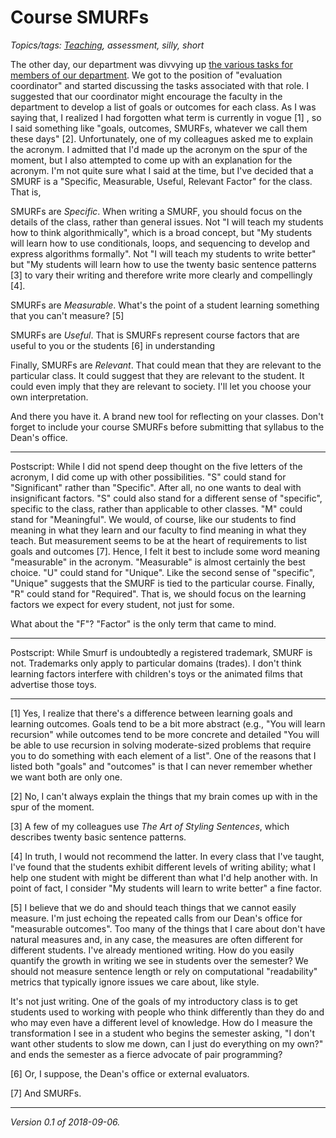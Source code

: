 Course SMURFs
=============

*Topics/tags: [Teaching](index-teaching), assessment, silly, short*

The other day, our department was
divvying up [the various tasks for members of our
department](http://www.cs.grinnell.edu/drupal6/departmental-tasks-2018-2019).
We got to the position of "evaluation coordinator" and started discussing
the tasks associated with that role.  I suggested that our coordinator
might encourage the faculty in the department to develop a list of
goals or outcomes for each class.  As I was saying that, I realized I
had forgotten what term is currently in vogue [1] , so I said something
like "goals, outcomes, SMURFs, whatever we call them these days" [2].
Unfortunately, one of my colleagues asked me to explain the acronym.
I admitted that I'd made up the acronym on the spur of the moment, but I
also attempted to come up with an explanation for the acronym.  I'm not
quite sure what I said at the time, but I've decided that a SMURF is a
"Specific, Measurable, Useful, Relevant Factor" for the class.  That is,

SMURFs are *Specific*.  When writing a SMURF, you should focus on the
details of the class, rather than general issues.  Not "I will teach
my students how to think algorithmically", which is a broad concept,
but "My students will learn how to use conditionals, loops, and
sequencing to develop and express algorithms formally".  Not "I will
teach my students to write better" but "My students will learn how
to use the twenty basic sentence patterns [3] to vary their writing
and therefore write more clearly and compellingly [4].

SMURFs are *Measurable*.  What's the point of a student learning something
that you can't measure? [5]

SMURFs are *Useful*.  That is SMURFs represent course factors that are 
useful to you or the students [6] in understanding 

Finally, SMURFs are *Relevant*.  That could mean that they are relevant to the
particular class. It could suggest that they are relevant to the student.
It could even imply that they are relevant to society.  I'll let you choose
your own interpretation.

And there you have it.  A brand new tool for reflecting on your classes.
Don't forget to include your course SMURFs before submitting that syllabus
to the Dean's office.

---

Postscript: While I did not spend deep thought on the five letters of
the acronym, I did come up with other possibilities.  "S" could stand for
"Significant" rather than "Specific".  After all, no one wants to
deal with insignificant factors.  "S" could also stand for a different
sense of "specific", specific to the class, rather than applicable to
other classes.  "M" could stand for "Meaningful".  We would, of course,
like our students to find meaning in what they learn and our faculty
to find meaning in what they teach.  But measurement seems to be at
the heart of requirements to list goals and outcomes [7].  Hence, I
felt it best to include some word meaning "measurable" in the acronym.
"Measurable" is almost certainly the best choice.  "U" could stand for
"Unique".  Like the second sense of "specific", "Unique" suggests that
the SMURF is tied to the particular course.  Finally, "R" could stand for
"Required".  That is, we should focus on the learning factors we expect
for every student, not just for some.

What about the "F"?  "Factor" is the only term that came to mind.

---

Postscript: While Smurf is undoubtedly a registered trademark, SMURF is
not.  Trademarks only apply to particular domains (trades).  I don't think 
learning factors interfere with children's toys or the animated films
that advertise those toys.

---

[1] Yes, I realize that there's a difference between learning goals
and learning outcomes.  Goals tend to be a bit more abstract (e.g.,
"You will learn recursion" while outcomes tend to be more concrete and
detailed "You will be able to use recursion in solving moderate-sized
problems that require you to do something with each element of a list".
One of the reasons that I listed both "goals" and "outcomes" is that I
can never remember whether we want both are only one.

[2] No, I can't always explain the things that my brain comes up with
in the spur of the moment.

[3] A few of my colleagues use _The Art of Styling Sentences_, which
describes twenty basic sentence patterns.

[4] In truth, I would not recommend the latter.  In every class that
I've taught, I've found that the students exhibit different levels of
writing ability; what I help one student with might be different than
what I'd help another with.  In point of fact, I consider "My students
will learn to write better" a fine factor.

[5] I believe that we do and should teach things that we cannot easily
measure.  I'm just echoing the repeated calls from our Dean's office for
"measurable outcomes".  Too many of the things that I care about don't
have natural measures and, in any case, the measures are often
different for different students.  I've already mentioned writing.
How do you easily quantify the growth in writing we see in students
over the semester?  We should not measure sentence length or rely on
computational "readability" metrics that typically ignore issues we
care about, like style.  

It's not just writing.  One of the goals of my introductory class is to
get students used to working with people who think differently than they
do and who may even have a different level of knowledge.  How do I measure
the transformation I see in a student who begins the semester asking,
"I don't want other students to slow me down, can I just do everything on
my own?" and ends the semester as a fierce advocate of pair programming?

[6] Or, I suppose, the Dean's office or external evaluators.

[7] And SMURFs.

---

*Version 0.1 of 2018-09-06.*
